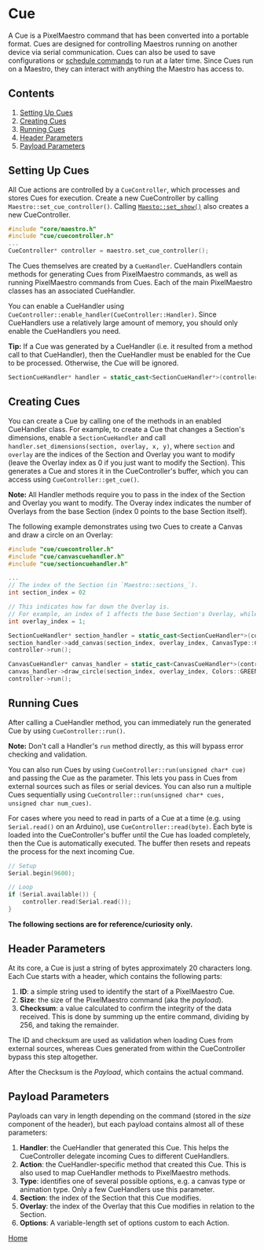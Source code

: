 # Cue
A Cue is a PixelMaestro command that has been converted into a portable format. Cues are designed for controlling Maestros running on another device via serial communication. Cues can also be used to save configurations or [schedule commands](show.md) to run at a later time. Since Cues run on a Maestro, they can interact with anything the Maestro has access to.

## Contents
1. [Setting Up Cues](#setting-up-cues)
2. [Creating Cues](#creating-cues)
3. [Running Cues](#running-cues)
4. [Header Parameters](#header-parameters)
5. [Payload Parameters](#payload-parameters)

## Setting Up Cues
All Cue actions are controlled by a `CueController`, which processes and stores Cues for execution. Create a new CueController by calling `Maestro::set_cue_controller()`. Calling [`Maesto::set_show()`](show.md) also creates a new CueController.

```c++
#include "core/maestro.h"
#include "cue/cuecontroller.h"
...
CueController* controller = maestro.set_cue_controller();
```

The Cues themselves are created by a `CueHandler`. CueHandlers contain methods for generating Cues from PixelMaestro commands, as well as running PixelMaestro commands from Cues. Each of the main PixelMaestro classes has an associated CueHandler.

You can enable a CueHandler using `CueController::enable_handler(CueController::Handler)`. Since CueHandlers use a relatively large amount of memory, you should only enable the CueHandlers you need.

**Tip:** If a Cue was generated by a CueHandler (i.e. it resulted from a method call to that CueHandler), then the CueHandler must be enabled for the Cue to be processed. Otherwise, the Cue will be ignored.

```c++
SectionCueHandler* handler = static_cast<SectionCueHandler*>(controller->enable_handler(CueController::Handler::SectionHandler));
```

## Creating Cues
You can create a Cue by calling one of the methods in an enabled CueHandler class. For example, to create a Cue that changes a Section's dimensions, enable a `SectionCueHandler` and call `handler.set_dimensions(section, overlay, x, y)`, where `section` and `overlay` are the indices of the Section and Overlay you want to modify (leave the Overlay index as 0 if you just want to modify the Section). This generates a Cue and stores it in the CueController's buffer, which you can access using `CueController::get_cue()`.

**Note:** All Handler methods require you to pass in the index of the Section and Overlay you want to modify. The Overay index indicates the number of Overlays from the base Section (index 0 points to the base Section itself).

The following example demonstrates using two Cues to create a Canvas and draw a circle on an Overlay:
```c++
#include "cue/cuecontroller.h"
#include "cue/canvascuehandler.h"
#include "cue/sectioncuehandler.h"

...
// The index of the Section (in `Maestro::sections_`).
int section_index = 02

// This indicates how far down the Overlay is.
// For example, an index of 1 affects the base Section's Overlay, while an index of 2 affects the Overlay's Overlay.
int overlay_index = 1;

SectionCueHandler* section_handler = static_cast<SectionCueHandler*>(controller->enable_handler(CueController::Handler::SectionHandler));
section_handler->add_canvas(section_index, overlay_index, CanvasType::ColorCanvas);
controller->run();

CanvasCueHandler* canvas_handler = static_cast<CanvasCueHandler*>(controller->enable_handler(CueController::Handler::CanvasHandler));
canvas_handler->draw_circle(section_index, overlay_index, Colors::GREEN, 5, 5, 2, true);
controller->run();
```

## Running Cues
After calling a CueHandler method, you can immediately run the generated Cue by using `CueController::run()`.

**Note:** Don't call a Handler's `run` method directly, as this will bypass error checking and validation.

You can also run Cues by using `CueController::run(unsigned char* cue)` and passing the Cue as the parameter. This lets you pass in Cues from external sources such as files or serial devices. You can also run a multiple Cues sequentially using `CueController::run(unsigned char* cues, unsigned char num_cues)`.

For cases where you need to read in parts of a Cue at a time (e.g. using `Serial.read()` on an Arduino), use `CueController::read(byte)`. Each byte is loaded into the CueController's buffer until the Cue has loaded completely, then the Cue is automatically executed. The buffer then resets and repeats the process for the next incoming Cue.

```c++
// Setup
Serial.begin(9600);

// Loop
if (Serial.available()) {
	controller.read(Serial.read());
}
```

**The following sections are for reference/curiosity only.**

## Header Parameters
At its core, a Cue is just a string of bytes approximately 20 characters long. Each Cue starts with a header, which contains the following parts:

1. **ID**: a simple string used to identify the start of a PixelMaestro Cue.
2. **Size**: the size of the PixelMaestro command (aka the _payload_).
3. **Checksum**: a value calculated to confirm the integrity of the data received. This is done by summing up the entire command, dividing by 256, and taking the remainder.

The ID and checksum are used as validation when loading Cues from external sources, whereas Cues generated from within the CueController bypass this step altogether.

After the Checksum is the _Payload_, which contains the actual command.

## Payload Parameters
Payloads can vary in length depending on the command (stored in the _size_ component of the header), but each payload contains almost all of these parameters:

1. **Handler**: the CueHandler that generated this Cue. This helps the CueController delegate incoming Cues to different CueHandlers.
2. **Action**: the CueHandler-specific method that created this Cue. This is also used to map CueHandler methods to PixelMaestro methods.
3. **Type**: identifies one of several possible options, e.g. a canvas type or animation type. Only a few CueHandlers use this parameter.
4. **Section**: the index of the Section that this Cue modifies.
4. **Overlay**: the index of the Overlay that this Cue modifies in relation to the Section.
5. **Options**: A variable-length set of options custom to each Action.

[Home](README.md)
